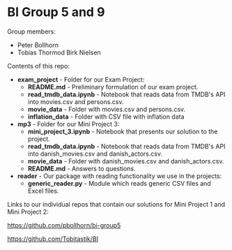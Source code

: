 # BI Group 5 and 9

Group members:
- Peter Bollhorn
- Tobias Thormod Birk Nielsen

Contents of this repo:
- **exam_project** - Folder for our Exam Project:
  - **README.md** - Preliminary formulation of our exam project.
  - **read_tmdb_data.ipynb** - Notebook that reads data from TMDB's API into movies.csv and persons.csv.
  - **movie_data** - Folder with movies.csv and persons.csv.
  - **inflation_data** - Folder with CSV file with inflation data
- **mp3** - Folder for our Mini Project 3:
  - **mini_project_3.ipynb** - Notebook that presents our solution to the project.
  - **read_tmdb_data.ipynb** - Notebook that reads data from TMDB's API into danish_movies.csv and danish_actors.csv.
  - **movie_data** - Folder with danish_movies.csv and danish_actors.csv.
  - **README.md** - Answers to questions.
- **reader** - Our package with reading functionality we use in the projects:
  - **generic_reader.py** - Module which reads generic CSV files and Excel files.



Links to our individual repos that contain our solutions for Mini Project 1 and Mini Project 2:

https://github.com/pbollhorn/bi-group5

https://github.com/Tobitastik/BI
